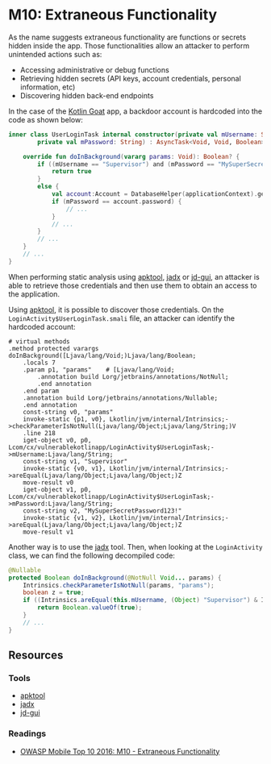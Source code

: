 M10: Extraneous Functionality
=============================

As the name suggests extraneous functionality are functions or secrets hidden
inside the app. Those functionalities allow an attacker to perform unintended
actions such as:

* Accessing administrative or debug functions
* Retrieving hidden secrets (API keys, account credentials, personal
  information, etc)
* Discovering hidden back-end endpoints

In the case of the [Kotlin Goat][0] app, a backdoor account is hardcoded into
the code as shown below:

```kotlin
inner class UserLoginTask internal constructor(private val mUsername: String,
        private val mPassword: String) : AsyncTask<Void, Void, Boolean>() {

    override fun doInBackground(vararg params: Void): Boolean? {
        if ((mUsername == "Supervisor") and (mPassword == "MySuperSecretPassword123!")){
            return true
        }
        else {
            val account:Account = DatabaseHelper(applicationContext).getAccount(mUsername)
            if (mPassword == account.password) {
                // ...
            }
            // ...
        }
        // ...
    }
    // ...
}
```

When performing static analysis using [apktool][1], [jadx][2] or [jd-gui][3], an
attacker is able to retrieve those credentials and then use them to obtain an
access to the application.

Using [apktool][1], it is possible to discover those credentials. On the
`LoginActivity$UserLoginTask.smali` file, an attacker can identify the hardcoded
account:

```
# virtual methods
.method protected varargs doInBackground([Ljava/lang/Void;)Ljava/lang/Boolean;
    .locals 7
    .param p1, "params"    # [Ljava/lang/Void;
        .annotation build Lorg/jetbrains/annotations/NotNull;
        .end annotation
    .end param
    .annotation build Lorg/jetbrains/annotations/Nullable;
    .end annotation
    const-string v0, "params"
    invoke-static {p1, v0}, Lkotlin/jvm/internal/Intrinsics;->checkParameterIsNotNull(Ljava/lang/Object;Ljava/lang/String;)V
    .line 218
    iget-object v0, p0, Lcom/cx/vulnerablekotlinapp/LoginActivity$UserLoginTask;->mUsername:Ljava/lang/String;
    const-string v1, "Supervisor"
    invoke-static {v0, v1}, Lkotlin/jvm/internal/Intrinsics;->areEqual(Ljava/lang/Object;Ljava/lang/Object;)Z
    move-result v0
    iget-object v1, p0, Lcom/cx/vulnerablekotlinapp/LoginActivity$UserLoginTask;->mPassword:Ljava/lang/String;
    const-string v2, "MySuperSecretPassword123!"
    invoke-static {v1, v2}, Lkotlin/jvm/internal/Intrinsics;->areEqual(Ljava/lang/Object;Ljava/lang/Object;)Z
    move-result v1
```

Another way is to use the [jadx][2] tool. Then, when looking at the
`LoginActivity` class, we can find the following decompiled code:

```java
@Nullable
protected Boolean doInBackground(@NotNull Void... params) {
    Intrinsics.checkParameterIsNotNull(params, "params");
    boolean z = true;
    if ((Intrinsics.areEqual(this.mUsername, (Object) "Supervisor") & Intrinsics.areEqual(this.mPassword, (Object) "MySuperSecretPassword123!")) != 0) {
        return Boolean.valueOf(true);
    }
    // ...
}
```

## Resources

### Tools

* [apktool][1]
* [jadx][2]
* [jd-gui][3]

### Readings

* [OWASP Mobile Top 10 2016: M10 - Extraneous Functionality][4]

[0]: https://github.com/PauloASilva/KotlinGoat
[1]: https://github.com/skylot/jadx
[2]: http://jd.benow.ca/
[3]: https://ibotpeaches.github.io/Apktool/
[4]: https://www.owasp.org/index.php/Mobile_Top_10_2016-M10-Extraneous_Functionality
